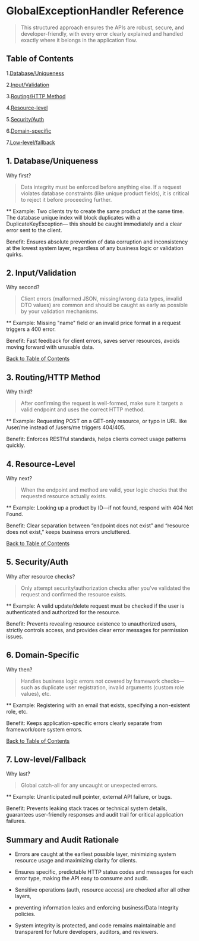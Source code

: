 # GlobalExceptionHandler Reference
> This structured approach ensures the APIs are robust, secure, and developer-friendly, 
> with every error clearly explained and handled exactly where it belongs in the application flow.

## Table of Contents
1.[Database/Uniqueness](#1-databaseuniqueness)

2.[Input/Validation](#2-inputvalidation)

3.[Routing/HTTP Method](#3-routinghttp-method)

4.[Resource-level](#4-resource-level)

5.[Security/Auth](#5-securityauth)

6.[Domain-specific](#6-domain-specific)

7.[Low-level/fallback](#7-low-levelfallback)

## 1. Database/Uniqueness
   Why first?

> Data integrity must be enforced before anything else. If a request violates database constraints 
> (like unique product fields), it is critical to reject it before proceeding further.

** Example: Two clients try to create the same product at the same time. 
The database unique index will block duplicates with a DuplicateKeyException—
this should be caught immediately and a clear error sent to the client.

Benefit: Ensures absolute prevention of data corruption and inconsistency at the lowest system layer, 
regardless of any business logic or validation quirks.

## 2. Input/Validation
   Why second?

> Client errors (malformed JSON, missing/wrong data types, invalid DTO values) are common and should be caught 
> as early as possible by your validation mechanisms.

** Example: Missing "name" field or an invalid price format in a request triggers a 400 error.

Benefit: Fast feedback for client errors, saves server resources, avoids moving forward with unusable data.

[Back to Table of Contents](#table-of-contents)

## 3. Routing/HTTP Method
   Why third?

> After confirming the request is well-formed, make sure it targets a valid endpoint and uses the correct HTTP method.

** Example: Requesting POST on a GET-only resource, or typo in URL like /user/me instead of /users/me triggers 404/405.

Benefit: Enforces RESTful standards, helps clients correct usage patterns quickly.

## 4. Resource-Level
   Why next?

>When the endpoint and method are valid, your logic checks that the requested resource actually exists.

** Example: Looking up a product by ID—if not found, respond with 404 Not Found.

Benefit: Clear separation between “endpoint does not exist” and “resource does not exist,” keeps business errors uncluttered.

[Back to Table of Contents](#table-of-contents)

## 5. Security/Auth
   Why after resource checks?

> Only attempt security/authorization checks after you’ve validated the request and confirmed the resource exists.

** Example: A valid update/delete request must be checked if the user is authenticated and authorized for the resource.

Benefit: Prevents revealing resource existence to unauthorized users, 
strictly controls access, and provides clear error messages for permission issues.

## 6. Domain-Specific
   Why then?

> Handles business logic errors not covered by framework checks—such as duplicate user registration, 
> invalid arguments (custom role values), etc.

** Example: Registering with an email that exists, specifying a non-existent role, etc.

Benefit: Keeps application-specific errors clearly separate from framework/core system errors.

[Back to Table of Contents](#table-of-contents)

## 7. Low-level/Fallback
   Why last?

> Global catch-all for any uncaught or unexpected errors.

** Example: Unanticipated null pointer, external API failure, or bugs.

Benefit: Prevents leaking stack traces or technical system details, 
guarantees user-friendly responses and audit trail for critical application failures.

## Summary and Audit Rationale
- Errors are caught at the earliest possible layer, minimizing system resource usage and maximizing clarity for clients.

- Ensures specific, predictable HTTP status codes and messages for each error type, making the API easy to consume and audit.

- Sensitive operations (auth, resource access) are checked after all other layers, 
- preventing information leaks and enforcing business/Data Integrity policies.

- System integrity is protected, and code remains maintainable and transparent for future developers, auditors, and reviewers.

